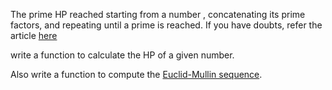 The prime HP reached starting from a number , concatenating its prime factors, and repeating until a prime is reached. If you have doubts, refer the article [here](http://mathworld.wolfram.com/HomePrime.html) 

write a function to calculate the HP of a given number. 

Also write a function to compute the [Euclid-Mullin sequence](http://mathworld.wolfram.com/Euclid-MullinSequence.html).

